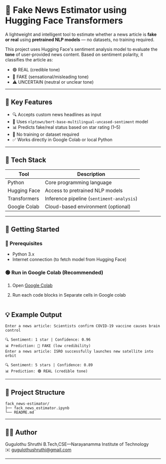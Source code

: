 # 📰 Fake News Estimator using Hugging Face Transformers

A lightweight and intelligent tool to estimate whether a news article is **fake or real** using **pretrained NLP models** — no datasets, no training required.

This project uses Hugging Face's sentiment analysis model to evaluate the **tone** of user-provided news content. Based on sentiment polarity, it classifies the article as:
- 🟢 REAL (credible tone)
- 🔴 FAKE (sensational/misleading tone)
- ⚠️ UNCERTAIN (neutral or unclear tone)

---

## 📌 Key Features

- 🔍 Accepts custom news headlines as input
- 🤖 Uses `nlptown/bert-base-multilingual-uncased-sentiment` model
- 📊 Predicts fake/real status based on star rating (1–5)
- 💬 No training or dataset required
- ✅ Works directly in Google Colab or local Python

---

## 🧰 Tech Stack

| Tool              | Description                              |
|-------------------|------------------------------------------|
| Python            | Core programming language                |
| Hugging Face      | Access to pretrained NLP models          |
| Transformers      | Inference pipeline (`sentiment-analysis`)|
| Google Colab      | Cloud-based environment (optional)       |

---

## 🚀 Getting Started

### 📍 Prerequisites

- Python 3.x
- Internet connection (to fetch model from Hugging Face)

### 🟢 Run in Google Colab (Recommended)

1. Open [Google Colab](https://colab.research.google.com)
   
2. Run each code blocks in Separate cells in Google colab
```
```
## 💡 Example Output

```
Enter a news article: Scientists confirm COVID-19 vaccine causes brain control

🔍 Sentiment: 1 star | Confidence: 0.96  
📊 Prediction: 🔴 FAKE (low credibility)
Enter a news article: ISRO successfully launches new satellite into orbit

🔍 Sentiment: 5 stars | Confidence: 0.89  
📊 Prediction: 🟢 REAL (credible tone)

```

---

## 📂 Project Structure

```
fack_news-estimator/
├── fack_news_estimator.ipynb
└── README.md
```

---

## 🙋‍♀️ Author

Gugulothu Shruthi 
B.Tech,CSE—Narayanamma Institute of Technology  
✉️ [gugulothushruthi@gmail.com](mailto:gugulothushruthi@gmail.com)

---

